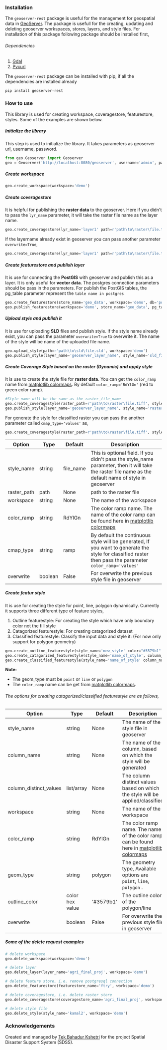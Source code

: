 ### Installation
The `geoserver-rest` package is useful for the management for geospatial data in [GeoServer](http://geoserver.org/). The package is usefull for the creating, updating and deleting geoserver workspaces, stores, layers, and style files. For installation of this package following package should be installed first,

###### Dependencies
1. [Gdal](https://gdal.org/) 
2. [Pycurl](http://pycurl.io/)

The `geoserver-rest` package can be installed with pip, if all the dependencies are installed already

```bash
pip install geoserver-rest
```

### How to use
This library is used for creating workspace, coveragestore, featurestore, styles. Some of the examples are shown below.

##### Initialize the library
This step is used to initialize the library. It takes parameters as geoserver url, username, password.

```python
from geo.Geoserver import Geoserver
geo = Geoserver('http://localhost:8080/geoserver', username='admin', password='geoserver')
```

##### Create workspace
```python
geo.create_workspace(workspace='demo')
```

##### Create coveragestore
It is helpful for publishing the **raster data** to the geoserver. Here if you didn't to pass the `lyr_name` parameter, it will take the raster file name as the layer name. 

```python
geo.create_coveragestore(lyr_name='layer1' path=r'path\to\raster\file.tif', workspace='demo')
```

If the layername already exist in geoserver you can pass another parameter `overwrite=True`,

```python
geo.create_coveragestore(lyr_name='layer1' path=r'path\to\raster\file.tif', workspace='demo' overwrite=True)
```

##### Create featurestore and publish layer
It is use for connecting the **PostGIS** with geoserver and publish this as a layer. It is only useful for **vector data**. The postgres connection parameters should be pass in the parameters. For publish the PostGIS tables, the pg_table parameter represent the `table name in postgres`

```python
geo.create_featurestore(store_name='geo_data', workspace='demo', db='postgres', host='localhost', pg_user='postgres', pg_password='admin')
geo.publish_featurestore(workspace='demo', store_name='geo_data', pg_table='geodata_table_name')
```

##### Upload style and publish it
It is use for uploading **SLD** files and publish style. If the style name already exist, you can pass the parameter `overwrite=True` to overwrite it. The name of the style will be name of the uploaded file name.

```python
geo.upload_style(path=r'path\to\sld\file.sld', workspace='demo')
geo.publish_style(layer_name='geoserver_layer_name', style_name='sld_file_name', workspace='demo')
```


##### Create Coverage Style based on the raster (Dynamic) and apply style
It is use to create the style file for **raster data**. You can get the `color_ramp` name from [matplotlib colormaps](https://matplotlib.org/3.3.0/tutorials/colors/colormaps.html). By default `color_ramp='RdYlGn'` (red to green color ramp).

```python
#Style name will be the same as the raster_file_name
geo.create_coveragestyle(raster_path=r'path\to\raster\file.tiff', style_name='style_1', workspace='demo', color_ramp='RdYiGn')
geo.publish_style(layer_name='geoserver_layer_name', style_name='raster_file_name', workspace='demo')
```

For generate the style for classified raster you can pass the another parameter called `cmap_type='values'` as,

```python
geo.create_coveragestyle(raster_path=r'path\to\raster\file.tiff', style_name='style_1', workspace='demo', color_ramp='RdYiGn', cmap_type='values')
```

| Option      | Type    | Default   | Description                                                                                                                                     |
| ----------- | ------- | --------- | ----------------------------------------------------------------------------------------------------------------------------------------------- |
| style_name      | string  | file_name | This is optional field. If you didn't pass the style_name parameter, then it will take the raster file name as the default name of style in geoserver          |
| raster_path      | path  | None | path to the raster file                                                            |
| workspace | string | None      | The name of the workspace                                                                                                                          |
| color_ramp  | string  | RdYlGn   | The color ramp name. The name of the color ramp can be found here in [matplotlib colormaps](https://matplotlib.org/3.3.0/tutorials/colors/colormaps.html) |
| cmap_type      | string | ramp     | By default the continuous style will be generated, If you want to generate the style for classified raster then pass the parameter `color_ramp='values'`                                                                                        |
| overwrite | boolean  | False     | For overwrite the previous style file in geoserver                              |


##### Create featur style
It is use for creating the style for point, line, polygon dynamically. Currently it supports three different type of feature styles,

1. Outline featurestyle: For creating the style which have only boundary color not the fill style
2. Catagorized featurestyle: For creating catagorized dataset
3. Classified featurestyle: Classify the input data and style it: (For now only support for polygon geometry)

```python
geo.create_outline_featurestyle(style_name='new_style' color="#3579b1" geom_type='polygon', workspace='demo')
geo.create_catagorized_featurestyle(style_name='name_of_style', column_name='name_of_column', column_distinct_values=[1,2,3,4,5,6,7], workspace='demo')
geo.create_classified_featurestyle(style_name='name_of_style' column_name='name_of_column', column_distinct_values=[1,2,3,4,5,6,7], workspace='demo')
```

**Note:** 
* The geom_type must be `point` or `line` or `polygon`
* The `color_ramp` name can be get from [matplotlib colormaps](https://matplotlib.org/3.3.0/tutorials/colors/colormaps.html).

###### The options for creating catagorized/classified featurestyle are as follows,
| Option      | Type    | Default   | Description                                                                                                                                     |
| ----------- | ------- | --------- | ----------------------------------------------------------------------------------------------------------------------------------------------- |
| style_name      | string  | None | The name of the style file in geoserver         |
| column_name      | string  | None | The name of the column, based on which the style will be generated                                                   |
| column_distinct_values | list/array | None      | The column distinct values based on which the style will be applied/classified                                                                                                                          |
|workspace | string | None | The name of the workspace
| color_ramp  | string  | RdYlGn   | The color ramp name. The name of the color ramp can be found here in [matplotlib colormaps](https://matplotlib.org/3.3.0/tutorials/colors/colormaps.html) |
| geom_type      | string | polygon     | The geometry type, Available options are `point`, `line`, `polygon` .                |
| outline_color | color hex value | '#3579b1' | The outline color of the polygon/line |
| overwrite | boolean  | False     | For overwrite the previous style file in geoserver                              |

##### Some of the delete request examples
```python
# delete workspace 
geo.delete_workspace(workspace='demo')

# delete layer
geo.delete_layer(layer_name='agri_final_proj', workspace='demo')

# delete feature store, i.e. remove postgresql connection
geo.delete_featurestore(featurestore_name='ftry', workspace='demo')

# delete coveragestore, i.e. delete raster store
geo.delete_coveragestore(coveragestore_name='agri_final_proj', workspace='demo')

# delete style file
geo.delete_style(style_name='kamal2', workspace='demo')
```


### Acknowledgements
Created and managed by [Tek Bahadur Kshetri](http://tekkshetri.com.np/) for the project Spatial Disaster Support System (SDSS).